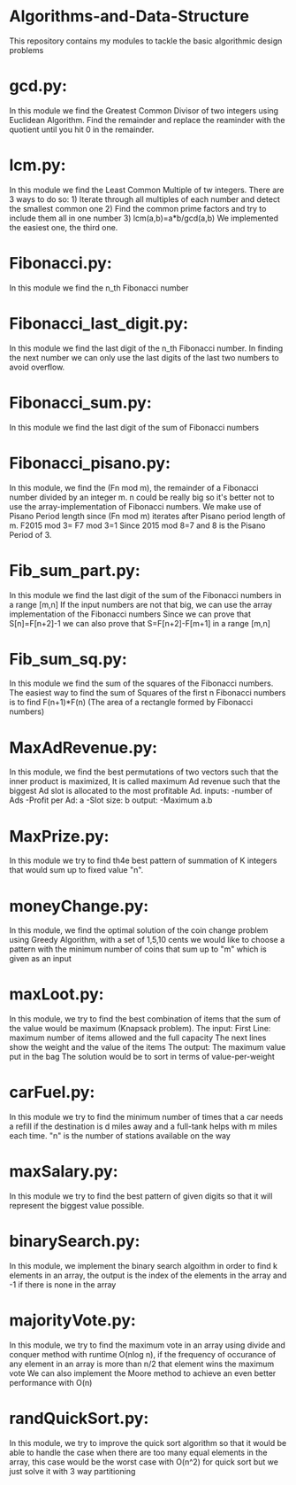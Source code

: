 # Algorithms-and-Data-Structure
This repository contains my modules to tackle the basic algorithmic design problems 

# gcd.py:
In this module we find the Greatest Common Divisor of two integers using Euclidean
Algorithm. Find the remainder and replace the reaminder with the quotient until 
you hit 0 in the remainder.  


# lcm.py:
In this module we find the Least Common Multiple of tw integers. 
There are 3 ways to do so:
    1) Iterate through all multiples of each number and detect the smallest common one
    2) Find the common prime factors and try to include them all in one number
    3) lcm(a,b)=a*b/gcd(a,b)
We implemented the easiest one, the third one.

# Fibonacci.py:
In this module we find the n_th Fibonacci number

# Fibonacci_last_digit.py:
In this module we find the last digit of the n_th Fibonacci number. 
In finding the next number we can only use the last digits of the
last two numbers to avoid overflow.

# Fibonacci_sum.py:
In this module we find the last digit of the sum of Fibonacci numbers

# Fibonacci_pisano.py:
In this module, we find the (Fn mod m), the remainder of a Fibonacci number divided 
by an integer m. n could be really big so it's better not to use the array-implementation 
of Fibonacci numbers. We make use of Pisano Period length since (Fn mod m)
iterates after Pisano period length of m.
F2015 mod 3= F7 mod 3=1 
Since 2015 mod 8=7 and 8 is the Pisano Period of 3.

# Fib_sum_part.py:
In this module we find the last digit of the sum of the Fibonacci numbers in a range [m,n]
If the input numbers are not that big, we can use the array implementation of the Fibonacci numbers
Since we can prove that S[n]=F[n+2]-1 we can also prove that S=F[n+2]-F[m+1] in a range [m,n]


# Fib_sum_sq.py:
In this module we find the sum of the squares of the Fibonacci numbers.
The easiest way to find the sum of Squares of the first n Fibonacci numbers is
to find F(n+1)*F(n) (The area of a rectangle formed by Fibonacci numbers)


# MaxAdRevenue.py:
In this module, we find the best permutations of two vectors such that the inner
product is maximized, It is called maximum Ad revenue such that the biggest Ad slot
is allocated to the most profitable Ad.
inputs:
    -number of Ads
    -Profit per Ad: a
    -Slot size: b
output:
    -Maximum a.b 
    
# MaxPrize.py:
In this module we try to find th4e best pattern of summation of K 
integers that would sum up to fixed value "n".

# moneyChange.py:
In this module, we find the optimal solution of the coin change problem using
Greedy Algorithm, with a set of 1,5,10 cents we would like to choose a pattern
with the minimum number of coins that sum up to "m" which is given as an input

# maxLoot.py:
In this module, we try to find the best combination of items that 
the sum of the value would be maximum (Knapsack problem).
The input: First Line: maximum number of items allowed and the full capacity
The next lines show the weight and the value of the items
The output: The maximum value put in the bag
The solution would be to sort in terms of value-per-weight

# carFuel.py:
In this module we try to find the minimum number of times that a car needs a
refill if the destination is d miles away and a full-tank helps with m miles each time.
"n" is the number of stations available on the way 

# maxSalary.py:
In this module we try to find the best pattern of given digits so that it will 
represent the biggest value possible.

# binarySearch.py:
In this module, we implement the binary search algoithm
in order to find k elements in an array, the output is the index 
of the elements in the array and -1 if there is none in the array

# majorityVote.py:
In this module, we try to find the maximum vote in an array
using divide and conquer method with runtime O(nlog n), if the 
frequency of occurance of any element in an array is more than n/2
that element wins the maximum vote
We can also implement the Moore method to achieve an even better
performance with O(n)  

# randQuickSort.py:
In this module, we try to improve the quick sort algorithm 
so that it would be  able to handle the case when there are too
many equal elements in the array, this case would be the worst 
case with O(n^2) for quick sort but we just solve it with 3 way partitioning



